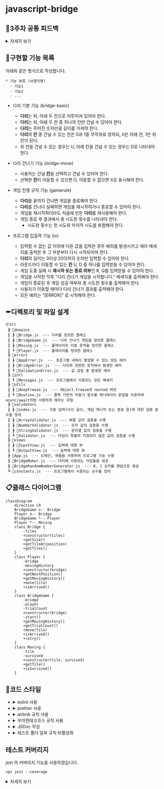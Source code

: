 # javascript-bridge

## 📢3주차 공통 피드백

<details>
<summary>자세히 보기</summary>

### 함수(메서드) 라인에 대한 기준
프로그래밍 요구사항을 보면 함수 15라인으로 제안하는 요구사항이 있다. 이때 공백 라인도 한 라인에 해당한다. 15라인이 넘어간다면 함수 분리를 위한 고민을 한다.

### 발생할 수 있는 예외 상황에 대해 고민한다
정상적인 경우를 구현하는 것보다 예외 상황을 모두 고려해 프로그래밍하는 것이 더 어렵다. 예외 상황을 고려해 프로그래밍하는 습관을 들인다. 예를 들어 로또 미션의 경우 아래와 같은 예외 상황을 고민해 보고 해당 예외에 대해 처리를 할 수 있어야 한다.

* 로또 구입 금액에 1000 이하의 숫자를 입력
* 당첨 번호에 중복된 숫자를 입력
* 당첨번호에 1~45 범위를 벗어나는 숫자를 입력
* 당첨 번호와 중복된 보너스 번호를 입력

### 비즈니스 로직과 UI 로직을 분리한다
비즈니스 로직과 UI 로직을 한 클래스가 담당하지 않도록 한다. 단일 책임의 원칙에도 위배된다.

```js
class Lotto {
   #numbers
 
   // 로또 숫자가 포함되어 있는지 확인하는 비즈니스 로직
   contains(numbers) {
       ...
   }
 
   // UI 로직
   print() {
       ...
   }      
 
}
```

### 객체의 상태 접근을 제한한다
필드는 private class 필드로 구현한다. 객체의 상태를 외부에서 직접 접근하는 방식을 최소화 하는 이유에 대해서는 스스로 찾아본다.

```js
class WinningLotto {
   #lotto
   #bonusNumber
 
   constructor(lotto, bonusNumber) {
       this.#lotto = lotto
       this.#bonusNumber = bonusNumber
   }
}
```

### 객체는 객체스럽게 사용한다
Lotto 클래스는 numbers를 상태 값으로 가진다. 그런데 이 객체는 로직에 대한 구현은 하나도 없고, numbers에 대한 getter 메서드만을 가진다.

```js
class Lotto {
   #numbers
 
   constructor(numbers) {
       this.#numbers = numbers
   }
 
   getNumbers() {
       return this.#numbers
   }
}
 
class LottoGame {
   play() {
       const lotto = new Lotto(...)
 
       // 숫자가 포함되어 있는지 확인한다.
       lotto.getNumbers().contains(number)
 
       // 당첨 번호와 몇 개가 일치하는지 확인한다.
       lotto.getNumbers().stream()...
   }
}
```

Lotto에서 데이터를 꺼내지(get) 말고 메시지를 던지도록 구조를 바꿔 데이터를 가지는 객체가 일하도록 한다.

```js
class Lotto {
   #numbers
 
   constructor(numbers) {
       this.#numbers = numbers
   }
 
   contains(number) {
       // 숫자가 포함되어 있는지 확인한다.
       return ...
   }
 
   matchCount(other) {
       // 당첨 번호와 몇 개가 일치하는지 확인한다.
       return ...
   }
}
 
class LottoGame {
   play() {
       const lotto = new Lotto(...)
 
       lotto.contains(number)
       lotto.matchCount(...)
   }
}
```

(참고. [getter를 사용하는 대신 객체에 메시지를 보내자](https://tecoble.techcourse.co.kr/post/2020-04-28-ask-instead-of-getter/))

### 필드의 수를 줄이기 위해 노력한다
필드의 수가 많은 것은 객체의 복잡도를 높이고, 버그 발생 가능성을 높일 수 있다. 필드에 중복이 있거나, 불필요한 필드가 없는지 확인해 필드의 수를 최소화한다.
예를 들어 총 상금 및 수익률을 구하는 다음 객체를 보자.

```js
class LottoResult {
   #result = new Map()
   #profitRate
   #totalPrize
}
```

위 객체의 profitRate와 totalPrize는 등수 별 당첨 내역(result)만 있어도 모두 구할 수 있는 값이다. 따라서 위 객체는 다음과 같이 하나의 필드만으로 구현할 수 있다.

```js
class LottoResult {
   #result = new Map()
 
   calculateProfitRate() { ... }
 
   calculateTotalPrize() { ... }
}
```

### 성공하는 케이스 뿐만 아니라 예외에 대한 케이스도 테스트한다
테스트를 작성하면 성공하는 케이스에 대해서만 고민하는 경우가 있다. 하지만 예외에 대한 부분 또한 처리해야 한다. 특히 프로그램에서 결함이 자주 발생하는 부분 중 하나는 경계값이므로 이 부분을 꼼꼼하게 확인해야 한다.

```js
test("보너스 번호가 당첨 번호와 중복되는 경우에 대한 예외 처리", () => {
   mockQuestions( ["1000", "1,2,3,4,5,6", "6"]);
   expect(() => {
       const app = new App();
       app.play();
   }).toThrow("[ERROR]");
});
```

### 테스트 코드도 코드다
테스트 코드도 코드이므로 리팩터링을 통해 개선해나가야 한다. 특히 반복적으로 하는 부분을 중복되지 않게 만들어야 한다. 예를 들어 단순히 파라미터의 값만 바뀌는 경우라면 아래와 같이 테스트할 수 있다.

```js
test.each([["999"], ["0"], ["-123"]])("천원 미만의 금액에 대한 예외 처리", (input) => {
   expect((input) => {
     const app = new App(input);
     app.play();
   }).toThrow();
 }
);
```

### 테스트를 위한 코드는 구현 코드에서 분리되어야 한다
테스트를 위한 편의 메서드를 구현 코드에 구현하지 마라. 아래의 예시처럼 테스트를 통과하기 위해 구현 코드를 변경하거나 테스트에서만 사용되는 로직을 만들지 않는다.

* 테스트를 위해  # prefix를 바꾸는 경우
* 테스트 코드에서만 사용되는 메서드

### 단위 테스트하기 어려운 코드를 단위 테스트하기
아래 코드는 Random 때문에 Lotto에 대한 단위 테스트를 하기 힘들다. 단위 테스트가 가능하도록 리팩터링한다면 어떻게 하는 것이 좋을까?

```js
const MissionUtils = require("@woowacourse/mission-utils");
 
class Lotto {
   #numbers
 
   constructor() {
       this.#numbers = Randoms.pickUniqueNumbersInRange(1, 45, 6)
   }
}
---
class LottoMachine {
   execute() {
       const lotto = new Lotto()
   }
}
```

올바른 로또 번호가 생성되는 것을 테스트하기 어렵다. 테스트하기 어려운 것을 클래스 내부가 아닌 외부로 분리하는 시도를 해 본다.

```js
const MissionUtils = require("@woowacourse/mission-utils");
 
class Lotto {
   #numbers
 
   constructor(numbers) {
       this.#numbers = numbers
   }
}
 
class LottoMachine {
   execute() {
       const numbers = Randoms.pickUniqueNumbersInRange(1, 45, 6)
       const lotto = new Lotto(numbers)
   }
}
```

위 코드는 A 상황을 B로 바꾼 것이다. 




A.
```
Application(테스트하기 어려움)
     ⬇️
LottoMachine(테스트하기 어려움)
     ⬇️
Lotto(테스트하기 어려움) ➡️ Randoms(테스트하기 어려움)
```

B.
```
Application(테스트하기 어려움) 
     ⬇️
LottoMachine(테스트하기 어려움) ➡️ Randoms(테스트하기 어려움) 
     ⬇️
Lotto(테스트하기 쉬움)
```

(참고. [메서드 시그니처를 수정하여 테스트하기 좋은 메서드로 만들기](https://tecoble.techcourse.co.kr/post/2020-05-07-appropriate_method_for_test_by_parameter/))

이처럼 단위 테스트를 할 때 테스트하기 어려운 부분은 분리하고 테스트 가능한 부분을 단위 테스트한다. 테스트하기 어려운 부분은 단위 테스트하지 않아도 된다. 남은 LottoMachine은 어떻게 테스트하기 쉽게 바꿀 수 있을지 고민해 본다.

</details>


## 📃구현할 기능 목록

아래와 같은 형식으로 작성합니다.
```
* 기능 분류 (브랜치명)
  - 기능1
  - 기능2
  - ...
```

* 다리 기본 기능 (bridge-basic)
  - **다리**는 위, 아래 두 칸으로 이루어져 있어야 한다.
  - **다리**는 위, 아래 두 칸 중 하나의 칸만 건널 수 있어야 한다.
  - **다리**는 주어진 숫자만큼 길이를 가져야 한다.
  - **다리**의 **칸** 중 건널 수 있는 칸은 0과 1중 무작위로 정하되, 0은 아래 칸, 1은 위 칸이 된다.
  - 위 칸을 건널 수 있는 경우는 U, 아래 칸을 건널 수 있는 경우는 D로 나타내야 한다.

* 다리 건너기 기능 (bridge-move)
  - 사용자는 건널 **칸**을 선택하고 건널 수 있어야 한다.
  - 선택한 **칸**이 이동할 수 있으면 O, 이동할 수 없으면 X로 표시해야 한다.

* 게임 진행 규칙 기능 (gamerule)
  - **다리**를 끝까지 건너면 게임을 종료해야 한다.
  - **다리**를 건너다 실패하면 게임을 재시작하거나 종료할 수 있어야 한다.
  - 게임을 재시작하더라도 처음에 만든 **다리**를 재사용해야 한다.
  - 게임 종료 후 결과에서 총 시도한 횟수를 나타내야 한다.
    - 시도한 횟수는 첫 시도와 마지막 시도를 포함해야 한다.

* 프로그램 입출력 기능 (io)
  - 입력할 수 없는 값 이외에 다른 값을 입력한 경우 예외를 발생시키고 에러 메세지를 출력한 후 그 부분부터 다시 시작되어야 한다.
  - **다리**의 길이는 3이상 20이하의 숫자만 입력할 수 있어야 한다.
  - 라운드마다 이동할 수 있는 **칸** U, D 중 하나를 입력받을 수 있어야 한다.
  - 게임 도중 실패 시 **재시작 또는 종료 여부**인 R, Q를 입력받을 수 있어야 한다.
  - 게임을 시작한 직후 "다리 건너기 게임을 시작합니다." 메세지를 출력해야 한다.
  - 게임이 종료된 후 게임 성공 여부와 총 시도한 횟수를 출력해야 한다.
  - 사용자가 이동할 때마다 다리 건너기 결과를 출력해야 한다.
  - 모든 예외는 "[ERROR]" 로 시작해야 한다.

## ✒디렉토리 및 파일 설계

```
📦src
 ┣ 📂domains
 ┃ ┣ 📜Bridge.js  --- 다리를 정의한 클래스
 ┃ ┣ 📜BridgeGame.js  --- 다리 건너기 게임을 정의한 클래스
 ┃ ┣ 📜Moving.js  --- 플레이어의 이동 흔적을 정의한 클래스
 ┃ ┗ 📜Player.js  --- 플레이어를 정의한 클래스
 ┣ 📂errors
 ┃ ┣ 📜AppError.js  --- 프로그램 내에서 발생할 수 있는 모든 에러
 ┃ ┣ 📜BridgeError.js  --- 다리와 관련된 로직에서 발생한 에러
 ┃ ┗ 📜ValidationError.js  --- 값 검증 중 발생한 에러
 ┣ 📂intl
 ┃ ┗ 📜Messages.js  --- 프로그램에서 사용되는 모든 메세지
 ┣ 📂utils
 ┃ ┣ 📜deepFreeze.js  --- Object.freeze의 nested 버전
 ┃ ┗ 📜Routine.js  --- 콜백 기반의 비동기 함수를 제너레이터 문법을 이용하여 async/await처럼 사용하게 해주는 유틸
 ┣ 📂validators
 ┃ ┣ 📜index.js  --- 각종 입력(다리 길이, 게임 재시작 또는 종료 등)에 대한 검증 함수들 정의
 ┃ ┣ 📜ArrayValidator.js  --- 배열 값의 검증을 수행
 ┃ ┣ 📜NumberValidator.js  --- 숫자 값의 검증을 수행
 ┃ ┣ 📜StringValidator.js  --- 문자열 값의 검증을 수행
 ┃ ┗ 📜Validator.js  --- 타입이 특별히 지정되지 않은 값의 검증을 수행
 ┣ 📂views
 ┃ ┣ 📜InputView.js  --- 입력에 대한 뷰
 ┃ ┗ 📜OutputView.js  --- 출력에 대한 뷰
 ┣ 📜App.js  --- 도메인, 뷰들을 사용하여 프로그램 기능 수행
 ┣ 📜BridgeMaker.js  --- 다리에 사용되는 타일들을 생성
 ┣ 📜BridgeRandomNumberGenerator.js  --- 0, 1 숫자를 랜덤으로 생성
 ┗ 📜constants.js  --- 프로그램에서 사용되는 상수들 정의
```

## 📋클래스 다이어그램

```mermaid
classDiagram
    direction LR
    BridgeGame o-- Bridge
    Player o-- Bridge
    BridgeGame *-- Player
    Player *-- Moving
    class Bridge {
        -tiles
        +constructor(tiles)
        +getSize()
        +getTileAt(position)
        +getTiles()
    }
    class Player {
        -bridge
        -movingHistory
        +constructor(bridge)
        +getNextPosition()
        +getMovingHistory()
        +move(tile)
        +isArrived()
    }
    class BridgeGame {
        -bridge
        -player
        -trialCount
        +constructor(bridge)
        -start()
        +getMovingHistory()
        +getTrialCount()
        +move(tile)
        +isArrived()
        +retry()
    }
    class Moving {
        -tile
        -survived
        +constructor(tile, survived)
        +getTile()
        +isSurvived()
    }
```

## 🎨코드 스타일

- <details>
    <summary>eslint 사용</summary>

    `npm install --save-dev eslint` 로 설치하고 .eslintrc.js 파일을 생성하여 코드 스타일을 정의한다.
  </details>

- <details>
    <summary>prettier 사용</summary>

    `npm install --save-dev prettier` 로 설치한다.

    .prettierrc 파일을 생성한 후 prettier 규칙을 추가한다.
  </details>

- <details>
    <summary>airbnb 규칙 사용</summary>

    `npx install-peerdeps --dev eslint-config-airbnb` 명령으로 설치한다.

    .eslintrc.js의 `extends: [...]` 에 `'airbnb'` 를 추가한다.
  </details>

- <details>
    <summary>우아한테크코스 규칙 사용</summary>

    * 프로그램 종료 시 process.exit()를 호출하지 않는다.
    ```js
    rules: {
      'no-process-exit': 'error',
    }
    ```

    * indent(인덴트, 들여쓰기) depth를 3이 넘지 않도록 구현한다. 2까지만 허용한다.
    ```js
    rules: {
      'max-depth': ['error', 2],
    }
    ```

    * 함수(또는 메서드)의 길이가 15라인을 넘어가지 않도록 구현한다.
    ```js
    rules: {
      'max-lines-per-function': ['error', 15],
    }
    ```

    * 메서드의 파라미터 개수는 최대 3개까지만 허용한다.
    ```js
    rules: {
      'max-params': ['error', 3],
    }
    ```
  </details>

- <details>
    <summary>JSDoc 작성</summary>

    클래스, 함수, 변수의 문서화 및 타입을 명확히 하기 위해 JSDoc을 작성한다.

    ```js
    /**
     * 공백을 횟수만큼 늘려주는 함수
     *
     * @param {number} count
     * @returns {string}
     */
    function blank(count) {
      return Array(count).fill(' ').join('');
    }
    ```

    JSDoc의 eslint 지원을 위해 `npm install --save-dev eslint-plugin-jsdoc` 명령으로 플러그인을 설치한다.

    설치 후, .eslintrc.js의 `extends: [...]` 에 `'plugin:jsdoc/recommended'` 를 추가한다.
  </details>

- <details>
    <summary>테스트 폴더 일부 규칙 비활성화</summary>

    테스트 폴더에서는 일부 규칙들을 비활성화하도록 한다.

    ```js
    overrides: [
      {
        files: ['__tests__/**/*.js'],
        rules: {
          'max-lines-per-function': 'off',
          'no-new': 'off',
        },
      },
    ],
    ```
  </details>

## 테스트 커버리지

jest 의 커버리지 기능을 사용하였습니다.

```
npx jest --coverage
```

<details>
<summary>자세히 보기</summary>

```
---------------------------------|---------|----------|---------|---------|-------------------
File                             | % Stmts | % Branch | % Funcs | % Lines | Uncovered Line #s 
---------------------------------|---------|----------|---------|---------|-------------------
All files                        |      98 |    87.32 |   97.46 |   98.31 |                   
 src                             |     100 |      100 |     100 |     100 |                   
  App.js                         |     100 |      100 |     100 |     100 |                   
  BridgeMaker.js                 |     100 |      100 |     100 |     100 |                   
  BridgeRandomNumberGenerator.js |     100 |      100 |     100 |     100 | 
  constants.js                   |     100 |      100 |     100 |     100 | 
 src/domains                     |     100 |      100 |     100 |     100 | 
  Bridge.js                      |     100 |      100 |     100 |     100 | 
  BridgeGame.js                  |     100 |      100 |     100 |     100 | 
  Moving.js                      |     100 |      100 |     100 |     100 | 
  Player.js                      |     100 |      100 |     100 |     100 | 
 src/errors                      |     100 |      100 |     100 |     100 | 
  AppError.js                    |     100 |      100 |     100 |     100 | 
  BridgeError.js                 |     100 |      100 |     100 |     100 | 
  ValidationError.js             |     100 |      100 |     100 |     100 | 
 src/intl                        |     100 |      100 |     100 |     100 | 
  Messages.js                    |     100 |      100 |     100 |     100 | 
 src/utils                       |   96.77 |    91.66 |     100 |     100 | 
  Routine.js                     |   96.15 |     87.5 |     100 |     100 | 69
  deepFreeze.js                  |     100 |      100 |     100 |     100 | 
 src/validators                  |   94.82 |    83.72 |      92 |   94.54 |
  ArrayValidator.js              |     100 |      100 |     100 |     100 |
  NumberValidator.js             |      90 |    82.35 |      75 |      90 | 48
  StringValidator.js             |     100 |      100 |     100 |     100 |
  Validator.js                   |   94.44 |    76.47 |     100 |   93.75 | 30
  index.js                       |    92.3 |      100 |   85.71 |   91.66 | 18
 src/views                       |   98.07 |       90 |     100 |      98 |
  InputView.js                   |   96.29 |       75 |     100 |   96.29 | 41
  OutputView.js                  |     100 |      100 |     100 |     100 |
---------------------------------|---------|----------|---------|---------|-------------------
```

</details>
